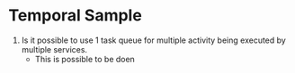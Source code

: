 # Temporal Sample

1. Is it possible to use 1 task queue for multiple activity being executed by multiple services.
    - This is possible to be doen
